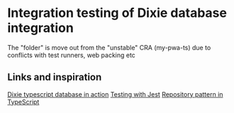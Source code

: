 # Integration testing of Dixie database integration

The "folder" is move out from the "unstable" CRA (my-pwa-ts) due to conflicts with test runners, web packing etc


## Links and inspiration

[Dixie typescript database in action](https://stackblitz.com/edit/typescript-dexie-appdemo?file=index.ts)
[Testing with Jest](https://github.com/andyhaskell/indexeddb-tutorial)
[Repository pattern in TypeScript](https://github.com/ErickWendel/generic-repository-nodejs-typescript-article)
